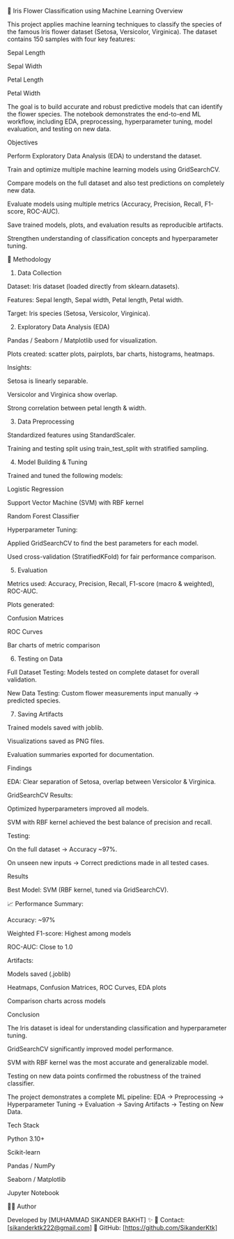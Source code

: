 🌸 Iris Flower Classification using Machine Learning
 Overview

This project applies machine learning techniques to classify the species of the famous Iris flower dataset (Setosa, Versicolor, Virginica).
The dataset contains 150 samples with four key features:

Sepal Length

Sepal Width

Petal Length

Petal Width

The goal is to build accurate and robust predictive models that can identify the flower species.
The notebook demonstrates the end-to-end ML workflow, including EDA, preprocessing, hyperparameter tuning, model evaluation, and testing on new data.

 Objectives

Perform Exploratory Data Analysis (EDA) to understand the dataset.

Train and optimize multiple machine learning models using GridSearchCV.

Compare models on the full dataset and also test predictions on completely new data.

Evaluate models using multiple metrics (Accuracy, Precision, Recall, F1-score, ROC-AUC).

Save trained models, plots, and evaluation results as reproducible artifacts.

Strengthen understanding of classification concepts and hyperparameter tuning.

🔬 Methodology
1. Data Collection

Dataset: Iris dataset (loaded directly from sklearn.datasets).

Features: Sepal length, Sepal width, Petal length, Petal width.

Target: Iris species (Setosa, Versicolor, Virginica).

2. Exploratory Data Analysis (EDA)

Pandas / Seaborn / Matplotlib used for visualization.

Plots created: scatter plots, pairplots, bar charts, histograms, heatmaps.

Insights:

Setosa is linearly separable.

Versicolor and Virginica show overlap.

Strong correlation between petal length & width.

3. Data Preprocessing

Standardized features using StandardScaler.

Training and testing split using train_test_split with stratified sampling.

4. Model Building & Tuning

Trained and tuned the following models:

Logistic Regression

Support Vector Machine (SVM) with RBF kernel

Random Forest Classifier

Hyperparameter Tuning:

Applied GridSearchCV to find the best parameters for each model.

Used cross-validation (StratifiedKFold) for fair performance comparison.

5. Evaluation

Metrics used: Accuracy, Precision, Recall, F1-score (macro & weighted), ROC-AUC.

Plots generated:

Confusion Matrices

ROC Curves

Bar charts of metric comparison

6. Testing on Data

Full Dataset Testing: Models tested on complete dataset for overall validation.

New Data Testing: Custom flower measurements input manually → predicted species.

7. Saving Artifacts

Trained models saved with joblib.

Visualizations saved as PNG files.

Evaluation summaries exported for documentation.

 Findings

EDA: Clear separation of Setosa, overlap between Versicolor & Virginica.

GridSearchCV Results:

Optimized hyperparameters improved all models.

SVM with RBF kernel achieved the best balance of precision and recall.

Testing:

On the full dataset → Accuracy ~97%.

On unseen new inputs → Correct predictions made in all tested cases.

 Results

 Best Model: SVM (RBF kernel, tuned via GridSearchCV).

📈 Performance Summary:

Accuracy: ~97%

Weighted F1-score: Highest among models

ROC-AUC: Close to 1.0

 Artifacts:

Models saved (.joblib)

Heatmaps, Confusion Matrices, ROC Curves, EDA plots

Comparison charts across models

 Conclusion

The Iris dataset is ideal for understanding classification and hyperparameter tuning.

GridSearchCV significantly improved model performance.

SVM with RBF kernel was the most accurate and generalizable model.

Testing on new data points confirmed the robustness of the trained classifier.

The project demonstrates a complete ML pipeline: EDA → Preprocessing → Hyperparameter Tuning → Evaluation → Saving Artifacts → Testing on New Data.

 Tech Stack

Python 3.10+

Scikit-learn

Pandas / NumPy

Seaborn / Matplotlib

Jupyter Notebook

👨‍💻 Author

Developed by [MUHAMMAD SIKANDER BAKHT] ✨
📧 Contact: [sikanderktk222@gmail.com]
🔗 GitHub: [https://github.com/SikanderKtk]
